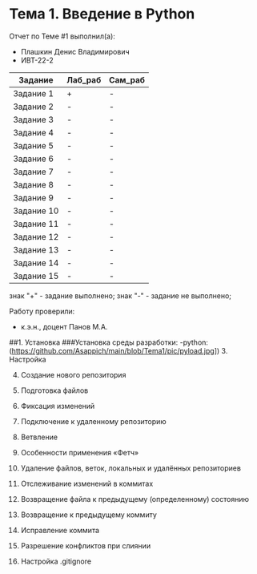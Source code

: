 # Тема 1. Введение в Python
Отчет по Теме #1 выполнил(а):
- Плашкин Денис Владимирович
- ИВТ-22-2

| Задание | Лаб_раб | Сам_раб |
| ------ | ------ | ------ |
| Задание 1 | + | - |
| Задание 2 | - | - |
| Задание 3 | - | - |
| Задание 4 | - | - |
| Задание 5 | - | - |
| Задание 6 | - | - |
| Задание 7 | - | - |
| Задание 8 | - | - |
| Задание 9 | - | - |
| Задание 10 | - | - |
| Задание 11 | - | - |
| Задание 12 | - | - |
| Задание 13 | - | - |
| Задание 14 | - | - |
| Задание 15 | - | - |

знак "+" - задание выполнено; знак "-" - задание не выполнено;

Работу проверили:
- к.э.н., доцент Панов М.А.

##1. Установка
    ###Установка среды разработки:
     -python:
         (https://github.com/Asappich/main/blob/Tema1/pic/pyload.jpg])
3. Настройка

4. Создание нового репозитория

5. Подготовка файлов

6. Фиксация изменений

7. Подключение к удаленному репозиторию

8. Ветвление

9. Особенности применения «Фетч»

10. Удаление файлов, веток, локальных и удалённых репозиториев

11. Отслеживание изменений в коммитах

12. Возвращение файла к предыдущему (определенному) состоянию

13. Возвращение к предыдущему коммиту

14. Исправление коммита

15. Разрешение конфликтов при слиянии

16. Настройка .gitignore
